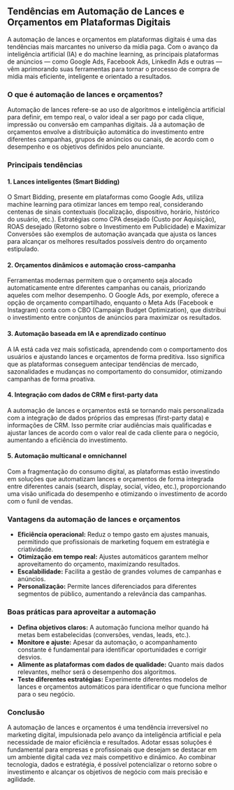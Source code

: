 ## Tendências em Automação de Lances e Orçamentos em Plataformas Digitais

A automação de lances e orçamentos em plataformas digitais é uma das tendências mais marcantes no universo da mídia paga. Com o avanço da inteligência artificial (IA) e do machine learning, as principais plataformas de anúncios — como Google Ads, Facebook Ads, LinkedIn Ads e outras — vêm aprimorando suas ferramentas para tornar o processo de compra de mídia mais eficiente, inteligente e orientado a resultados.

### O que é automação de lances e orçamentos?

Automação de lances refere-se ao uso de algoritmos e inteligência artificial para definir, em tempo real, o valor ideal a ser pago por cada clique, impressão ou conversão em campanhas digitais. Já a automação de orçamentos envolve a distribuição automática do investimento entre diferentes campanhas, grupos de anúncios ou canais, de acordo com o desempenho e os objetivos definidos pelo anunciante.

### Principais tendências

#### 1. **Lances inteligentes (Smart Bidding)**

O Smart Bidding, presente em plataformas como Google Ads, utiliza machine learning para otimizar lances em tempo real, considerando centenas de sinais contextuais (localização, dispositivo, horário, histórico do usuário, etc.). Estratégias como CPA desejado (Custo por Aquisição), ROAS desejado (Retorno sobre o Investimento em Publicidade) e Maximizar Conversões são exemplos de automação avançada que ajusta os lances para alcançar os melhores resultados possíveis dentro do orçamento estipulado.

#### 2. **Orçamentos dinâmicos e automação cross-campanha**

Ferramentas modernas permitem que o orçamento seja alocado automaticamente entre diferentes campanhas ou canais, priorizando aqueles com melhor desempenho. O Google Ads, por exemplo, oferece a opção de orçamento compartilhado, enquanto o Meta Ads (Facebook e Instagram) conta com o CBO (Campaign Budget Optimization), que distribui o investimento entre conjuntos de anúncios para maximizar os resultados.

#### 3. **Automação baseada em IA e aprendizado contínuo**

A IA está cada vez mais sofisticada, aprendendo com o comportamento dos usuários e ajustando lances e orçamentos de forma preditiva. Isso significa que as plataformas conseguem antecipar tendências de mercado, sazonalidades e mudanças no comportamento do consumidor, otimizando campanhas de forma proativa.

#### 4. **Integração com dados de CRM e first-party data**

A automação de lances e orçamentos está se tornando mais personalizada com a integração de dados próprios das empresas (first-party data) e informações de CRM. Isso permite criar audiências mais qualificadas e ajustar lances de acordo com o valor real de cada cliente para o negócio, aumentando a eficiência do investimento.

#### 5. **Automação multicanal e omnichannel**

Com a fragmentação do consumo digital, as plataformas estão investindo em soluções que automatizam lances e orçamentos de forma integrada entre diferentes canais (search, display, social, vídeo, etc.), proporcionando uma visão unificada do desempenho e otimizando o investimento de acordo com o funil de vendas.

### Vantagens da automação de lances e orçamentos

- **Eficiência operacional:** Reduz o tempo gasto em ajustes manuais, permitindo que profissionais de marketing foquem em estratégia e criatividade.
- **Otimização em tempo real:** Ajustes automáticos garantem melhor aproveitamento do orçamento, maximizando resultados.
- **Escalabilidade:** Facilita a gestão de grandes volumes de campanhas e anúncios.
- **Personalização:** Permite lances diferenciados para diferentes segmentos de público, aumentando a relevância das campanhas.

### Boas práticas para aproveitar a automação

- **Defina objetivos claros:** A automação funciona melhor quando há metas bem estabelecidas (conversões, vendas, leads, etc.).
- **Monitore e ajuste:** Apesar da automação, o acompanhamento constante é fundamental para identificar oportunidades e corrigir desvios.
- **Alimente as plataformas com dados de qualidade:** Quanto mais dados relevantes, melhor será o desempenho dos algoritmos.
- **Teste diferentes estratégias:** Experimente diferentes modelos de lances e orçamentos automáticos para identificar o que funciona melhor para o seu negócio.

### Conclusão

A automação de lances e orçamentos é uma tendência irreversível no marketing digital, impulsionada pelo avanço da inteligência artificial e pela necessidade de maior eficiência e resultados. Adotar essas soluções é fundamental para empresas e profissionais que desejam se destacar em um ambiente digital cada vez mais competitivo e dinâmico. Ao combinar tecnologia, dados e estratégia, é possível potencializar o retorno sobre o investimento e alcançar os objetivos de negócio com mais precisão e agilidade.